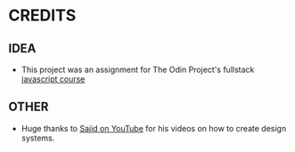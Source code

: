 # CREDITS

## IDEA

- This project was an assignment for The Odin Project's fullstack [javascript course](https://www.theodinproject.com/lessons/node-path-react-new-cv-application)

## OTHER

- Huge thanks to [Sajid on YouTube](https://www.youtube.com/@whosajid) for his videos on how to create design systems.
